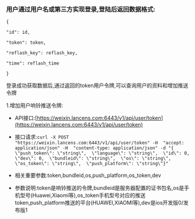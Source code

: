 ### 用户通过用户名或第三方实现登录,登陆后返回数据格式:

`{`

`"id": id,`

`"token": token,`

`"reflash_key": reflash_key,`

`"time": reflash_time`

`}`

登录成功获取数据后,通过返回的token用户令牌,可以查询用户的资料和增加推送令牌

1.增加用户响铃推送令牌:

* API接口:[https://weixin.lancens.com:6443/v1/api/user/token](https://weixin.lancens.com:6443/v1/api/user/token)

* 接口请求:`curl -X POST "https://weixin.lancens.com:6443/v1/api/user/token" -H  "accept: application/json" -H  "content-type: application/json" -d "{  \"push_token\": \"string\",  \"language\": \"string\",  \"id\": 0,  \"dev\": 0,  \"bundleid\": \"string\",  \"os\": \"string\",  \"os_token\": \"string\",  \"push_platform\": \"string\"}"`

* 相关重要参数:token,bundleid,os,push\_platform,os\_token,dev

* 参数说明:token是响铃推送的令牌,bundleid是服务器配置的证书包名,os是手机型号\(Huawei,Xiaomi等\),os\_token手机型号对应的推送token,push\_platform推送的平台\(HUAWEI,XIAOMI等\),dev是ios开发版0/发布版1



